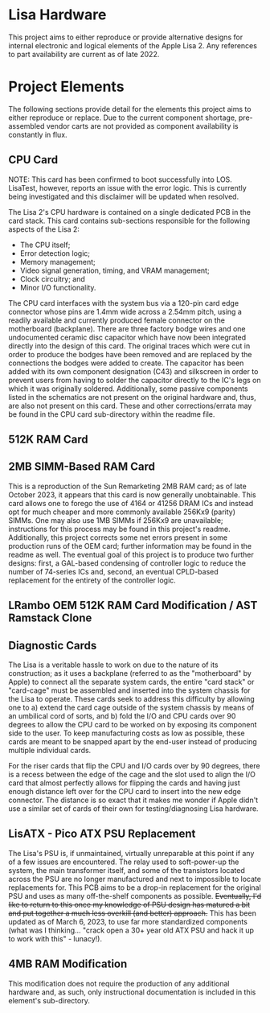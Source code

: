 # Lisa Hardware

This project aims to either reproduce or provide alternative designs for internal electronic and logical elements of the Apple Lisa 2. Any references to part availability are current as of late 2022.

# Project Elements

The following sections provide detail for the elements this project aims to either reproduce or replace. Due to the current component shortage, pre-assembled vendor carts are not provided as component availability is constantly in flux.

## CPU Card

NOTE: This card has been confirmed to boot successfully into LOS. LisaTest, however, reports an issue with the error logic. This is currently being investigated and this disclaimer will be updated when resolved.

The Lisa 2's CPU hardware is contained on a single dedicated PCB in the card stack. This card contains sub-sections responsible for the following aspects of the Lisa 2:

- The CPU itself;
- Error detection logic;
- Memory management;
- Video signal generation, timing, and VRAM management;
- Clock circuitry; and
- Minor I/O functionality.

The CPU card interfaces with the system bus via a 120-pin card edge connector whose pins are 1.4mm wide across a 2.54mm pitch, using a readily available and currently produced female connector on the motherboard (backplane). There are three factory bodge wires and one undocumented ceramic disc capacitor which have now been integrated directly into the design of this card. The original traces which were cut in order to produce the bodges have been removed and are replaced by the connections the bodges were added to create. The capacitor has been added with its own component designation (C43) and silkscreen in order to prevent users from having to solder the capacitor directly to the IC's legs on which it was originally soldered. Additionally, some passive components listed in the schematics are not present on the original hardware and, thus, are also not present on this card. These and other corrections/errata may be found in the CPU card sub-directory within the readme file.

## 512K RAM Card

## 2MB SIMM-Based RAM Card

This is a reproduction of the Sun Remarketing 2MB RAM card; as of late October 2023, it appears that this card is now generally unobtainable. This card allows one to forego the use of 4164 or 41256 DRAM ICs and instead opt for much cheaper and more commonly available 256Kx9 (parity) SIMMs. One may also use 1MB SIMMs if 256Kx9 are unavailable; instructions for this process may be found in this project's readme. Additionally, this project corrects some net errors present in some production runs of the OEM card; further information may be found in the readme as well. The eventual goal of this project is to produce two further designs: first, a GAL-based condensing of controller logic to reduce the number of 74-series ICs and, second, an eventual CPLD-based replacement for the entirety of the controller logic.

## LRambo OEM 512K RAM Card Modification / AST Ramstack Clone

## Diagnostic Cards

The Lisa is a veritable hassle to work on due to the nature of its construction; as it uses a backplane (referred to as the "motherboard" by Apple) to connect all the separate system cards, the entire "card stack" or "card-cage" must be assembled and inserted into the system chassis for the Lisa to operate. These cards seek to address this difficulty by allowing one to a) extend the card cage outside of the system chassis by means of an umbilical cord of sorts, and b) fold the I/O and CPU cards over 90 degrees to allow the CPU card to be worked on by exposing its component side to the user. To keep manufacturing costs as low as possible, these cards are meant to be snapped apart by the end-user instead of producing multiple individual cards.

For the riser cards that flip the CPU and I/O cards over by 90 degrees, there is a recess between the edge of the cage and the slot used to align the I/O card that almost perfectly allows for flipping the cards and having just enough distance left over for the CPU card to insert into the new edge connector. The distance is so exact that it makes me wonder if Apple didn't use a similar set of cards of their own for testing/diagnosing Lisa hardware.

## LisATX - Pico ATX PSU Replacement

The Lisa's PSU is, if unmaintained, virtually unreparable at this point if any of a few issues are encountered. The relay used to soft-power-up the system, the main transformer itself, and some of the transistors located across the PSU are no longer manufactured and next to impossible to locate replacements for. This PCB aims to be a drop-in replacement for the original PSU and uses as many off-the-shelf components as possible. ~~Eventually, I'd like to return to this once my knowledge of PSU design has matured a bit and put together a much less overkill (and better) approach.~~ This has been updated as of March 6, 2023, to use far more standardized components (what was I thinking... "crack open a 30+ year old ATX PSU and hack it up to work with this" - lunacy!).

## 4MB RAM Modification

This modification does not require the production of any additional hardware and, as such, only instructional documentation is included in this element's sub-directory. 
